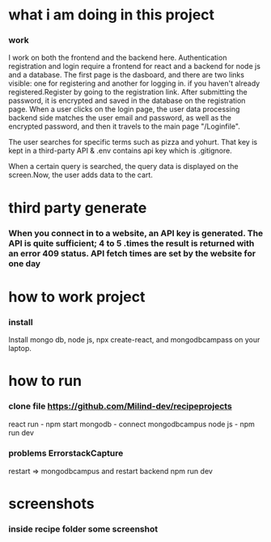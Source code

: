 # what i am doing in this project
### work

I work on both the frontend and the backend here. Authentication registration and login require a frontend for react and a backend for node js and a database.
The first page is the dasboard, and there are two links visible: one for registering and another for logging in. if you haven't already registered.Register by going to the registration link.
After submitting the password, it is encrypted and saved in the database on the registration page. When a user clicks on the login page, the user data processing backend side matches the user email and password, as well as the encrypted password, and then it travels to the main page "/Loginfile".

The user searches for specific terms such as pizza and yohurt. That key is kept in a third-party API & .env contains api key which is  .gitignore.

When a certain query is searched, the query data is displayed on the screen.Now, the user adds data to the cart.

 # third party generate
 ### When you connect in to a website, an API key is generated. The API is quite sufficient; 4 to 5 .times the result is returned with an error 409 status. API fetch times are set by the website for one day 
 
# how to work project
### install 
Install mongo db, node js, npx create-react, and mongodbcampass on your laptop.

# how to run 
### clone file https://github.com/Milind-dev/recipeprojects
react run - npm start
mongodb - connect mongodbcampus
node js -  npm run dev
### problems ErrorstackCapture
restart =>  mongodbcampus and restart backend npm run dev

# screenshots
### inside recipe folder  some screenshot  
